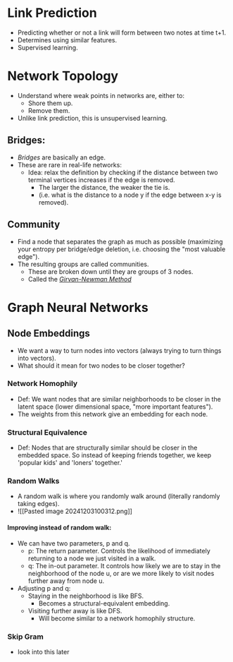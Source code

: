 # Link Prediction
- Predicting whether or not a link will form between two notes at time t+1.
- Determines using similar features.
- Supervised learning.
# Network Topology
- Understand where weak points in networks are, either to:
	- Shore them up.
	- Remove them.
- Unlike link prediction, this is unsupervised learning.
## Bridges:
- *Bridges* are basically an edge.
- These are rare in real-life networks:
	- Idea: relax the definition by checking if the distance between two terminal vertices increases if the edge is removed.
		- The larger the distance, the weaker the tie is.
		- (i.e. what is the distance to a node y if the edge between x-y is removed).
## Community
- Find a node that separates the graph as much as possible (maximizing your entropy per bridge/edge deletion, i.e. choosing the "most valuable edge").
- The resulting groups are called communities.
	- These are broken down until they are groups of 3 nodes.
	- Called the *[Girvan-Newman Method](https://networkx.org/documentation/stable/reference/algorithms/generated/networkx.algorithms.community.centrality.girvan_newman.html)*

# Graph Neural Networks
## Node Embeddings
- We want a way to turn nodes into vectors (always trying to turn things into vectors).
- What should it mean for two nodes to be closer together?
### Network Homophily
- Def: We want nodes that are similar neighborhoods to be closer in the latent space (lower dimensional space, "more important features").
- The weights from this network give an embedding for each node.
### Structural Equivalence
- Def: Nodes that are structurally similar should be closer in the embedded space. So instead of keeping friends together, we keep 'popular kids' and 'loners' together.'
### Random Walks
- A random walk is where you randomly walk around (literally randomly taking edges).
- ![[Pasted image 20241203100312.png]]
#### Improving instead of random walk:
- We can have two parameters, p and q.
	- p: The return parameter. Controls the likelihood of immediately returning to a node we just visited in a walk.
	- q: The in-out parameter. It controls how likely we are to stay in the neighborhood of the node u, or are we more likely to visit nodes further away from node u.
- Adjusting p and q:
	- Staying in the neighborhood is like BFS. 
		- Becomes a structural-equivalent embedding.
	- Visiting further away is like DFS.
		- Will become similar to a network homophily structure.
### Skip Gram
- look into this later

